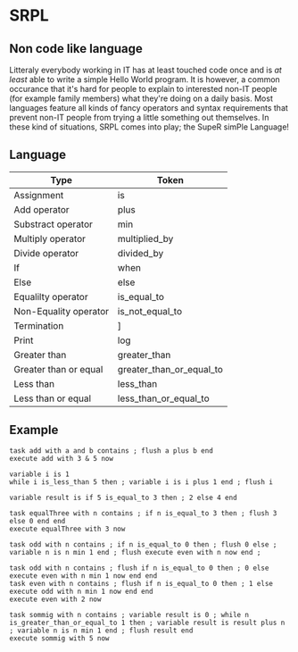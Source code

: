 # SRPL
## Non code like language
Litteraly everybody working in IT has at least touched code once and is *at least* able to write a simple Hello World program. It is however, a common occurance that it's hard for people to explain to interested non-IT people (for example family members) what they're doing on a daily basis. Most languages feature all kinds of fancy operators and syntax requirements that prevent non-IT people from trying a little something out themselves. In these kind of situations, SRPL comes into play; the SupeR simPle Language!

## Language
| Type                  | Token                     |
| --------------------- |-------------------------- |
| Assignment            | is                        |
| Add operator          | plus                      |
| Substract operator    | min                       |
| Multiply operator     | multiplied_by             |
| Divide operator       | divided_by                |
| If                    | when                      |
| Else                  | else                      |
| Equalilty operator    | is_equal_to               |
| Non-Equality operator | is_not_equal_to           |
| Termination           | ]                         |
| Print                 | log                       |
| Greater than          | greater_than              |
| Greater than or equal | greater_than_or_equal_to  |
| Less than             | less_than                 |
| Less than or equal    | less_than_or_equal_to     |

## Example
``` SRPL
task add with a and b contains ; flush a plus b end
execute add with 3 & 5 now

variable i is 1
while i is_less_than 5 then ; variable i is i plus 1 end ; flush i

variable result is if 5 is_equal_to 3 then ; 2 else 4 end

task equalThree with n contains ; if n is_equal_to 3 then ; flush 3 else 0 end end
execute equalThree with 3 now

task odd with n contains ; if n is_equal_to 0 then ; flush 0 else ; variable n is n min 1 end ; flush execute even with n now end ;

task odd with n contains ; flush if n is_equal_to 0 then ; 0 else execute even with n min 1 now end end 
task even with n contains ; flush if n is_equal_to 0 then ; 1 else execute odd with n min 1 now end end
execute even with 2 now

task sommig with n contains ; variable result is 0 ; while n is_greater_than_or_equal_to 1 then ; variable result is result plus n ; variable n is n min 1 end ; flush result end
execute sommig with 5 now
```